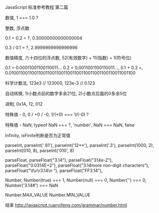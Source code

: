 JavaScript
标准参考教程
第二篇

数值,
1 === 1.0 ?

整数,
浮点数

0.1 + 0.2 = ?,
0.30000000000000004

0.3 / 0.1 = ?,
2.9999999999999996

数值精度,
六十四位的浮点数,
52(有效数字) + 11(指数) + 1(符号位)

0.1 = 0.00011001100110011...
0.2 = 0.0011001100110011...,
0.1 + 0.2 =,
0.01001100110011001100110011001100110011001100110011001100

科学计数法,
123e3 // 123000,
123e-3 // 0.123

自动转换,
1)小数点前的数字多余21位,
2)小数点后面的0多余5位

进制,
0x1A,
12,
012

特殊值 - 0,
0 / +0 / -0,
1/(+0) === 1/(-0) ?

特殊值 - NaN,
typeof NaN === ?,
'number',
NaN === NaN,
false

Infinity,
isFinite判断是否为正常值

parseInt,
parseInt(' 81'),
parseInt('12**'),
parseInt('.3'),
parseInt(1000, 2),
parseInt(010, 8),
parseInt('010', 8)

parseFloat,
parseFloat("3.14"),
parseFloat("314e-2"),
parseFloat("0.0314E+2"),
parseFloat("3.14more non-digit characters"),
parseFloat("\t\v\r3.14\n "),
parseFloat("FF3.14"),

Number,
Number(true) === 1,
Number(null) === 0,
Number('')   === 0,
Number('3.14#') === NaN

Number.MAX_VALUE
Number.MIN_VALUE

结束
http://javascript.ruanyifeng.com/grammar/number.html